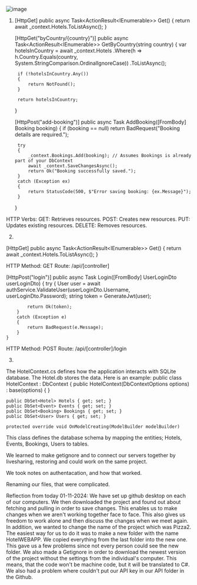 ![image](https://github.com/user-attachments/assets/97e97808-b787-4722-8062-27c1e3dcd1e2) 

1)
    [HttpGet]
    public async Task<ActionResult<IEnumerable<Hotel>>> Get()
    {
        return await _context.Hotels.ToListAsync();
    }

    [HttpGet("byCountry/{country}")]
    public async Task<ActionResult<IEnumerable<Hotel>>> GetByCountry(string country)
    {
        var hotelsInCountry = await _context.Hotels
            .Where(h => h.Country.Equals(country, System.StringComparison.OrdinalIgnoreCase))
            .ToListAsync();

        if (!hotelsInCountry.Any())
        {
            return NotFound();
        }

        return hotelsInCountry;
    }

    [HttpPost("add-booking")]
    public async Task<IActionResult> AddBooking([FromBody] Booking booking)
    {
        if (booking == null) return BadRequest("Booking details are required.");

        try
        {
            _context.Bookings.Add(booking); // Assumes Bookings is already part of your DbContext
            await _context.SaveChangesAsync();
            return Ok("Booking successfully saved.");
        }
        catch (Exception ex)
        {
            return StatusCode(500, $"Error saving booking: {ex.Message}");
        }
    }

HTTP Verbs:
GET: Retrieves resources.
POST: Creates new resources.
PUT: Updates existing resources.
DELETE: Removes resources.

2)
[HttpGet]
public async Task<ActionResult<IEnumerable<Hotel>>> Get()
{
    return await _context.Hotels.ToListAsync();
}

HTTP Method: GET
Route: /api/[controller]


 [HttpPost("login")]
    public async Task<ActionResult> Login([FromBody] UserLoginDto userLoginDto)
    {
        try
        {
            User user = await authService.ValidateUser(userLoginDto.Username, userLoginDto.Password);
            string token = GenerateJwt(user);

            return Ok(token);
        }
        catch (Exception e)
        {
            return BadRequest(e.Message);
        }
    }


HTTP Method: POST
Route: /api/[controller]/login

3)

The HotelContext.cs defines how the application interacts with SQLite database. The Hotel.db stores the data.
Here is an example:
public class HotelContext : DbContext
{
    public HotelContext(DbContextOptions<HotelContext> options) : base(options) { }

    public DbSet<Hotel> Hotels { get; set; }
    public DbSet<Event> Events { get; set; }
    public DbSet<Booking> Bookings { get; set; }
    public DbSet<User> Users { get; set; }

    protected override void OnModelCreating(ModelBuilder modelBuilder)

  This class defines the database schema by mapping the entities; Hotels, Events, Bookings, Users to tables.


We learned to make getignore and to connect our servers together by livesharing, restoring and could work on the same project. 

We took notes on authentacation, and how that worked.

Renaming our files, that were complicated.

   
Reflection from today 01-11-2024:
We have set up github desktop on each of our computers. We then downloaded the project and found out about fetching and pulling in order to save changes. This enables us to make changes when we aren't working together face to face. This also gives us freedom to work alone and then discuss the changes when we meet again. 
In addition, we wanted to change the name of the project which was Pizza2. The easiest way for us to do it was to make a new folder with the name HotelWEBAPP. We copied everything from the last folder into the new one. This gave us a few problems since not every person could see the new folder. 
We also made a Getignore in order to download the newest version of the project without the settings from the individual's computer. This means, that the code won't be machine code, but it will be translated to C#. 
We also had a problem where couldn't put our API key in our API folder in the Github.

